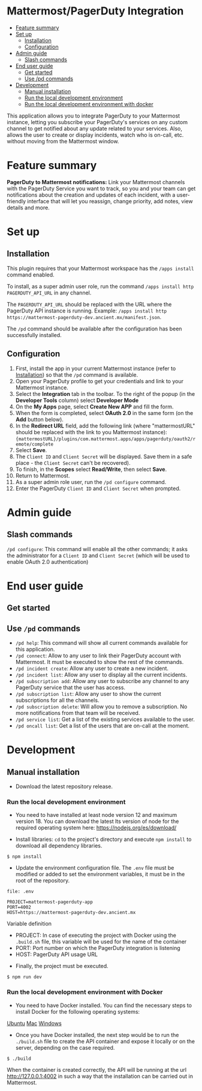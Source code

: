 # Mattermost/PagerDuty Integration

* [Feature summary](#feature-summary)
* [Set up](#setting-up)
    * [Installation](#installation)
    * [Configuration](#configuration)
* [Admin guide](#admin-guide)
    * [Slash commands](#slash-commands)
* [End user guide](#end-user-guide)
    * [Get started](#get-started)
    * [Use /pd commands](#use-pd-commands)
* [Development](#development)
    * [Manual installation](#manual-installation)
    * [Run the local development environment](#run-the-local-development-environment)
    * [Run the local development environment with docker](#run-the-local-development-environment-with-docker)

This application allows you to integrate PagerDuty to your Mattermost instance, letting you subscribe your PagerDuty's services on any custom channel to get notified about any update related to your services. Also, allows the user to create or display incidents, watch who is on-call, etc. without moving from the Mattermost window.

# Feature summary

**PagerDuty to Mattermost notifications:** Link your Mattermost channels with the PagerDuty Service you want to track, so you and your team can get notifications about the creation and updates of each incident, with a user-friendly interface that will let you reassign, change priority, add notes, view details and more.

# Set up

## Installation

This plugin requires that your Mattermost workspace has the ``/apps install`` command enabled.

To install, as a super admin user role, run the command ``/apps install http PAGERDUTY_API_URL`` in any channel. 

The ``PAGERDUTY_API_URL`` should be replaced with the URL where the PagerDuty API instance is running. Example: ``/apps install http https://mattermost-pagerduty-dev.ancient.mx/manifest.json``.

The ``/pd`` command should be available after the configuration has been successfully installed.

## Configuration

1. First, install the app in your current Mattermost instance (refer to [Installation](#installation)) so that the ``/pd`` command is available.
2. Open your PagerDuty profile to get your credentials and link to your Mattermost instance. 
3. Select the **Integration** tab in the toolbar. To the right of the popup (in the **Developer Tools** column) select **Developer Mode**
4. On the **My Apps** page, select **Create New APP** and fill the form. 
5. When the form is completed, select **OAuth 2.0** in the same form (on the **Add** button below). 
6. In the **Redirect URL** field, add the following link (where "mattermostURL" should be replaced with the link to you Mattermost instance):
``{mattermostURL}/plugins/com.mattermost.apps/apps/pagerduty/oauth2/remote/complete``
7. Select **Save**.
8. The ``Client ID`` and ``Client Secret`` will be displayed. Save them in a safe place - the ``Client Secret`` can't be recovered). 
9. To finish, in the **Scopes** select **Read/Write**, then select **Save**.
10. Return to Mattermost. 
11. As a super admin role user, run the ``/pd configure`` command.
12. Enter the PagerDuty ``Client ID`` and ``Client Secret`` when prompted.

# Admin guide

## Slash commands

``/pd configure``: This command will enable all the other commands; it asks the administrator for a ``Client ID`` and ``Client Secret`` (which will be used to enable OAuth 2.0 authentication)

# End user guide

## Get started

## Use ``/pd`` commands
- ``/pd help``: This command will show all current commands available for this application.
- ``/pd connect``: Allow to any user to link their PagerDuty account with Mattermost. It must be executed to show the rest of the commands.
- ``/pd incident create``: Allow any user to create a new incident.
- ``/pd incident list``: Allow any user to display all the current incidents.
- ``/pd subscription add``: Allow any user to subscribe any channel to any PagerDuty service that the user has access.
- ``/pd subscription list``: Allow any user to show the current subscriptions for all the channels.
- ``/pd subscription delete``: Will allow you to remove a subscription. No more notifications from that team will be received.
- ``/pd service list``: Get a list of the existing services available to the user.
- ``/pd oncall list``: Get a list of the users that are on-call at the moment.

# Development

## Manual installation

*  Download the latest repository release.

### Run the local development environment

* You need to have installed at least node version 12 and maximum version 18. You can download the latest lts version of node for the required operating system here: https://nodejs.org/es/download/

*  Install libraries: ``cd`` to the project's directory and execute ``npm install`` to download all dependency libraries.

```
$ npm install
```

*  Update the environment configuration file. The ``.env`` file must be modified or added to set the environment variables, it must be in the root of the repository.

```
file: .env

PROJECT=mattermost-pagerduty-app
PORT=4002
HOST=https://mattermost-pagerduty-dev.ancient.mx
```

Variable definition

- PROJECT: In case of executing the project with Docker using the ``.build.sh`` file, this variable will be used for the name of the container
- PORT: Port number on which the PagerDuty integration is listening
- HOST: PagerDuty API usage URL

* Finally, the project must be executed.

```
$ npm run dev
```

### Run the local development environment with Docker

* You need to have Docker installed. You can find the necessary steps to install Docker for the following operating systems:

[Ubuntu](https://docs.docker.com/engine/install/ubuntu/)
[Mac](https://docs.docker.com/desktop/mac/install/)
[Windows](https://docs.docker.com/desktop/windows/install/)

* Once you have Docker installed, the next step would be to run the ``./build.sh`` file to create the API container and expose it locally or on the server, depending on the case required.

```
$ ./build
```

When the container is created correctly, the API will be running at the url http://127.0.0.1:4002 in such a way that the installation can be carried out in Mattermost.